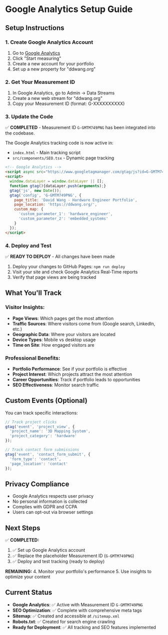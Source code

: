 # Google Analytics Setup Guide

## Setup Instructions

### 1. Create Google Analytics Account
1. Go to [Google Analytics](https://analytics.google.com/)
2. Click "Start measuring"
3. Create a new account for your portfolio
4. Set up a new property for "ddwang.org"

### 2. Get Your Measurement ID
1. In Google Analytics, go to Admin → Data Streams
2. Create a new web stream for "ddwang.org"
3. Copy your Measurement ID (format: G-XXXXXXXXXX)

### 3. Update the Code
✅ **COMPLETED** - Measurement ID `G-GMTM749PNG` has been integrated into the codebase.

The Google Analytics tracking code is now active in:
- `index.html` - Main tracking script
- `src/components/SEO.tsx` - Dynamic page tracking

```html
<!-- Google Analytics -->
<script async src="https://www.googletagmanager.com/gtag/js?id=G-GMTM749PNG"></script>
<script>
  window.dataLayer = window.dataLayer || [];
  function gtag(){dataLayer.push(arguments);}
  gtag('js', new Date());
  gtag('config', 'G-GMTM749PNG', {
    page_title: 'David Wang - Hardware Engineer Portfolio',
    page_location: 'https://ddwang.org/',
    custom_map: {
      'custom_parameter_1': 'hardware_engineer',
      'custom_parameter_2': 'embedded_systems'
    }
  });
</script>
```

### 4. Deploy and Test
✅ **READY TO DEPLOY** - All changes have been made
1. Deploy your changes to GitHub Pages: `npm run deploy`
2. Visit your site and check Google Analytics Real-Time reports
3. Verify that page views are being tracked

## What You'll Track

### Visitor Insights:
- **Page Views**: Which pages get the most attention
- **Traffic Sources**: Where visitors come from (Google search, LinkedIn, etc.)
- **Geographic Data**: Where your visitors are located
- **Device Types**: Mobile vs desktop usage
- **Time on Site**: How engaged visitors are

### Professional Benefits:
- **Portfolio Performance**: See if your portfolio is effective
- **Project Interest**: Which projects attract the most attention
- **Career Opportunities**: Track if portfolio leads to opportunities
- **SEO Effectiveness**: Monitor search traffic

## Custom Events (Optional)

You can track specific interactions:

```javascript
// Track project clicks
gtag('event', 'project_view', {
  'project_name': '3D Mapping System',
  'project_category': 'hardware'
});

// Track contact form submissions
gtag('event', 'contact_form_submit', {
  'form_type': 'contact',
  'page_location': 'contact'
});
```

## Privacy Compliance

- Google Analytics respects user privacy
- No personal information is collected
- Complies with GDPR and CCPA
- Users can opt-out via browser settings

## Next Steps

✅ **COMPLETED:**
1. ✅ Set up Google Analytics account
2. ✅ Replace the placeholder Measurement ID (`G-GMTM749PNG`)
3. ✅ Deploy and test tracking (ready to deploy)

**REMAINING:**
4. Monitor your portfolio's performance
5. Use insights to optimize your content

## Current Status
- **Google Analytics**: ✅ Active with Measurement ID `G-GMTM749PNG`
- **SEO Optimization**: ✅ Complete with comprehensive meta tags
- **Sitemap**: ✅ Created and accessible at `/sitemap.xml`
- **Robots.txt**: ✅ Created for search engine crawling
- **Ready for Deployment**: ✅ All tracking and SEO features implemented
